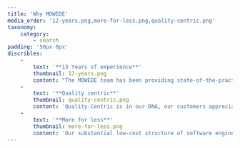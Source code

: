 ```yaml
---
title: 'Why MOWEDE'
media_order: '12-years.png,more-for-less.png,quality-centric.png'
taxonomy:
    category:
        - search
padding: '50px 0px'
discribles:
    -
        text: '**13 Years of experience**'
        thumbnail: 12-years.png
        content: "The MOWEDE team has been providing state-of-the-practice application development services and expertise\r\nQuality-Centric is in our DNA, our customers appreciate the no-surprise, no-nonsense experience of working with us, and the exceptional quality standards of the software we deliver.\r\n"
    -
        text: '**Quality centric**'
        thumbnail: quality-centric.png
        content: 'Quality-Centric is in our DNA, our customers appreciate the no-surprise, no-nonsense experience of working with us, and the exceptional quality standards of the software we deliver.'
    -
        text: '**More for less**'
        thumbnail: more-for-less.png
        content: 'Our substantial low-cost structure of software engineers in Vietnam enables your customers to deliver a lot more software for less.'
---
```


